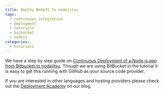 ```yaml
---
title: Deploy NodeJS to nodejitsu
tags:
  - continuous integration
  - deployment
  - tutorials
  - bitbucket
  - nodejs
categories:
  - tutorials
---
```

We have a step by step guide on [Continuous Deployment of a Node.js app from Bitbucket to nodejitsu](http://blog.codeship.com/how-to-deploy-a-node-js-app-from-bitbucket-to-nodejitsu/). Though we are using BitBucket in the tutorial it is easy to get this running with GitHub as your source code provider.

If you are interested in other languages and hosting providers please check out the [Deployment Academy](http://blog.codeship.com/category/deployment-academy) on our blog.
